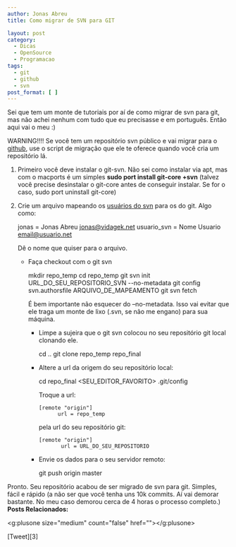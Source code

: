 ```yaml
---
author: Jonas Abreu
title: Como migrar de SVN para GIT

layout: post
category:
  - Dicas
  - OpenSource
  - Programacao
tags:
  - git
  - github
  - svn
post_format: [ ]
---
```

Sei que tem um monte de tutoriais por aí de como migrar de svn para git, mas não achei nenhum com tudo que eu precisasse e em português. Então aqui vai o meu :)

WARNING!!!! Se você tem um repositório svn público e vai migrar para o [github][1], use o script de migração que ele te oferece quando você cria um repositório lá.

1.  Primeiro você deve instalar o git-svn. Não sei como instalar via apt, mas com o macports é um simples **sudo port install git-core +svn** (talvez você precise desinstalar o git-core antes de conseguir instalar. Se for o caso, sudo port uninstall git-core)</p> 
2.  Crie um arquivo mapeando os [usuários do svn][2] para os do git. Algo como: </p> 
        jonas = Jonas Abreu <jonas@vidagek.net>
        usuario_svn = Nome Usuario <email@usuario.net>
        
    
    Dê o nome que quiser para o arquivo. </li> 
    *   Faça checkout com o git svn</p> 
            mkdir repo_temp
            cd repo_temp
            git svn init URL_DO_SEU_REPOSITORIO_SVN --no-metadata
            git config svn.authorsfile ARQUIVO_DE_MAPEAMENTO
            git svn fetch
            
        
        É bem importante não esquecer do –no-metadata. Isso vai evitar que ele traga um monte de lixo (.svn, se não me engano) para sua máquina. </li> 
        *   Limpe a sujeira que o git svn colocou no seu repositório git local clonando ele.</p> 
                cd ..
                git clone repo_temp repo_final
                
        
        *   Altere a url da origem do seu repositório local:</p> 
                cd repo_final
                <SEU_EDITOR_FAVORITO> .git/config
                
            
            Troque a url:
            
                [remote "origin"]
                      url = repo_temp
                
            
            pela url do seu repositório git:
            
                [remote "origin"]
                       url = URL_DO_SEU_REPOSITORIO
                
        
        *   Envie os dados para o seu servidor remoto:</p> 
                git push origin master
                </ol> 
        
        Pronto. Seu repositório acabou de ser migrado de svn para git. Simples, fácil e rápido (a não ser que você tenha uns 10k commits. Aí vai demorar bastante. No meu caso demorou cerca de 4 horas o processo completo.) 
        **Posts Relacionados:** 

        
        <g:plusone size="medium" count="false" href=""></g:plusone> 
        
        [Tweet][3] 
        
        
        
        
        



 [1]: http://github.com
 [2]: http://vidageek.net/2009/06/15/como-descobrir-todos-que-commitaram-em-um-repositorio-svn/





